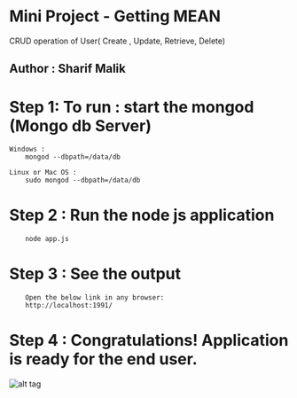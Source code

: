 # Mini Project - Getting MEAN
CRUD operation of User( Create , Update, Retrieve, Delete)

## Author : Sharif Malik

# Step 1: To run : start the mongod (Mongo db Server) 

	Windows : 
        mongod --dbpath=/data/db
	        
	Linux or Mac OS : 
        sudo mongod --dbpath=/data/db
        
# Step 2 : Run the node js application 
        node app.js
        
        
# Step 3 : See the output
        Open the below link in any browser:
        http://localhost:1991/

# Step 4 : Congratulations! Application is ready for the end user.

![alt tag](https://github.com/virtualSharif/gettingMEAN/blob/master/project/ouput_img/output_landing_page.png)
